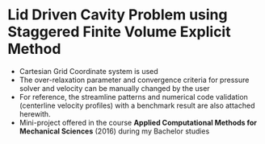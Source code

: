 # Lid Driven Cavity Problem using Staggered Finite Volume Explicit Method


- Cartesian Grid Coordinate system is used
- The over-relaxation parameter and convergence criteria for pressure solver 
and velocity can be manually changed by the user
- For reference, the streamline patterns and numerical code validation (centerline
velocity profiles) with a benchmark result are also attached herewith.
- Mini-project offered in the course **Applied Computational Methods for Mechanical Sciences** (2016) during my Bachelor studies
